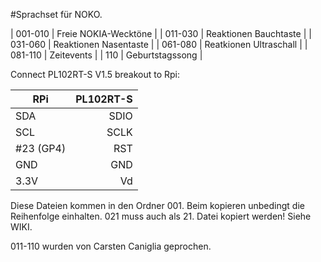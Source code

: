 #Sprachset für NOKO.

| 001-010 | Freie NOKIA-Wecktöne   |
| 011-030 | Reaktionen Bauchtaste  |
| 031-060 | Reaktionen Nasentaste  |
| 061-080 | Reatkionen Ultraschall |
| 081-110 | Zeitevents             |
| 110     | Geburtstagssong        |

Connect PL102RT-S V1.5 breakout to Rpi:

| RPi      | PL102RT-S |
| -------- |----------:|
| SDA      | SDIO      |
| SCL      | SCLK      |
| #23 (GP4)| RST       |
| GND      | GND       |
|3.3V      | Vd        |


Diese Dateien kommen in den Ordner 001. Beim kopieren unbedingt die Reihenfolge einhalten.
021 muss auch als 21. Datei kopiert werden! Siehe WIKI. 

011-110 wurden von Carsten Caniglia geprochen.
